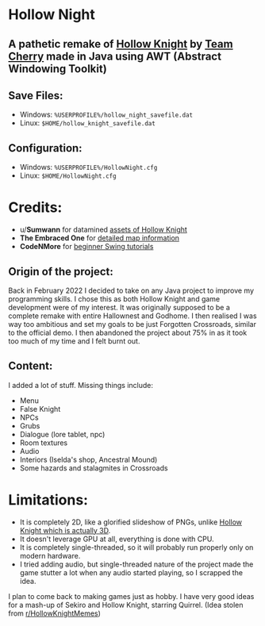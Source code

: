 # Hollow Night

## A pathetic remake of [Hollow Knight](https://www.hollowknight.com/) by [Team Cherry](https://www.teamcherry.com.au/) made in Java using AWT (Abstract Windowing Toolkit)

## Save Files:
* Windows: ```%USERPROFILE%/hollow_night_savefile.dat```
* Linux: ```$HOME/hollow_knight_savefile.dat```

## Configuration:
* Windows: ```%USERPROFILE%/HollowNight.cfg```
* Linux: ```$HOME/HollowNight.cfg```

# Credits:
* u/**Sumwann** for datamined [assets of Hollow Knight](https://www.reddit.com/r/HollowKnight/comments/cf83u1/all_hollow_knight_sprites_as_of_version_1432/?utm_source=share&utm_medium=web2x&context=3)
* **The Embraced One** for [detailed map information](https://www.hallownest.net/)
* **CodeNMore** for [beginner Swing tutorials](https://youtube.com/playlist?list=PLah6faXAgguMnTBs3JnEJY0shAc18XYQZ)

## Origin of the project:
Back in February 2022 I decided to take on any Java project to improve my programming skills. I chose this as both Hollow Knight and game development were of my interest.
It was originally supposed to be a complete remake with entire Hallownest and Godhome.
I then realised I was way too ambitious and set my goals to be just Forgotten Crossroads, similar to the official demo.
I then abandoned the project about 75% in as it took too much of my time and I felt burnt out.

## Content:
I added a lot of stuff. Missing things include:
* Menu
* False Knight
* NPCs
* Grubs
* Dialogue (lore tablet, npc)
* Room textures
* Audio
* Interiors (Iselda's shop, Ancestral Mound)
* Some hazards and stalagmites in Crossroads

# Limitations:
* It is completely 2D, like a glorified slideshow of PNGs, unlike [Hollow Knight which is actually 3D](https://unity.com/madewith/hollow-knight).
* It doesn't leverage GPU at all, everything is done with CPU.
* It is completely single-threaded, so it will probably run properly only on modern hardware.
* I tried adding audio, but single-threaded nature of the project made the game stutter a lot when any audio started playing, so I scrapped the idea.

I plan to come back to making games just as hobby. I have very good ideas for a mash-up of Sekiro and Hollow Knight, starring Quirrel.
(Idea stolen from [r/HollowKnightMemes](https://www.reddit.com/r/HollowKnightMemes/comments/nw5nbx/what_we_realy_are_awaiting_for/?utm_source=share&utm_medium=web2x&context=3))
